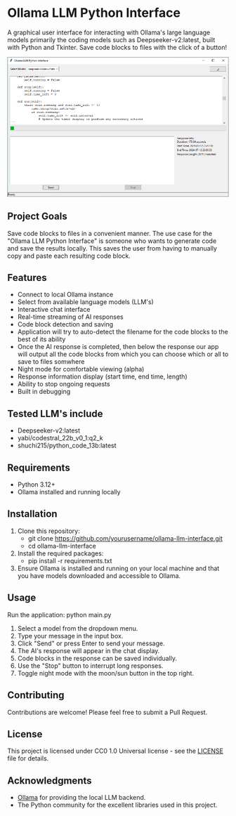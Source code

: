# Ollama LLM Python Interface

A graphical user interface for interacting with Ollama's large language models primarily the coding models such as Deepseeker-v2:latest, built with Python and Tkinter.
Save code blocks to files with the click of a button!

![Ollama LLM Python Interface Screenshot](screenshot.png)

## Project Goals

Save code blocks to files in a convenient manner. The use case for the "Ollama LLM Python Interface" is someone who wants to generate code and save the results locally.
This saves the user from having to manually copy and paste each resulting code block. 

## Features

- Connect to local Ollama instance
- Select from available language models (LLM's)
- Interactive chat interface
- Real-time streaming of AI responses
- Code block detection and saving
- Application will try to auto-detect the filename for the code blocks to the best of its ability
- Once the AI response is completed, then below the response our app will output all the code blocks from which you can choose which or all to save to files somwhere
- Night mode for comfortable viewing (alpha)
- Response information display (start time, end time, length)
- Ability to stop ongoing requests
- Built in debugging

## Tested LLM's include

- Deepseeker-v2:latest
- yabi/codestral_22b_v0_1:q2_k
- shuchi215/python_code_13b:latest

## Requirements

- Python 3.12+
- Ollama installed and running locally

## Installation

1. Clone this repository:
   - git clone https://github.com/yourusername/ollama-llm-interface.git
   - cd ollama-llm-interface
2. Install the required packages:
   - pip install -r requirements.txt
3. Ensure Ollama is installed and running on your local machine and that you have models downloaded and accessible to Ollama.

## Usage

Run the application:
  python main.py

1. Select a model from the dropdown menu.
2. Type your message in the input box.
3. Click "Send" or press Enter to send your message.
4. The AI's response will appear in the chat display.
5. Code blocks in the response can be saved individually.
6. Use the "Stop" button to interrupt long responses.
7. Toggle night mode with the moon/sun button in the top right.

## Contributing

Contributions are welcome! Please feel free to submit a Pull Request.

## License

This project is licensed under CC0 1.0 Universal license - see the [LICENSE](LICENSE) file for details.

## Acknowledgments

- [Ollama](https://github.com/jmorganca/ollama) for providing the local LLM backend.
- The Python community for the excellent libraries used in this project.
